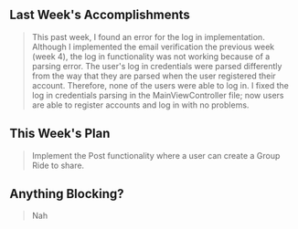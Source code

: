 ## Last Week's Accomplishments

> This past week, I found an error for the log in implementation. Although I implemented the email verification the previous
> week (week 4), the log in functionality was not working because of a parsing error. The user's log in credentials were
> parsed differently from the way that they are parsed when the user registered their account. Therefore, none of the users
> were able to log in. I fixed the log in credentials parsing in the MainViewController file; now users are able to register
> accounts and log in with no problems.

## This Week's Plan

> Implement the Post functionality where a user can create a Group Ride to share.

## Anything Blocking?

> Nah
